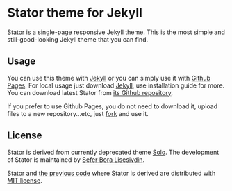 # Stator theme for Jekyll

[Stator](http://sblisesivdin.github.io/stator) is a single-page responsive Jekyll theme. This is the most simple and still-good-looking Jekyll theme that you can find.

## Usage

You can use this theme with [Jekyll](http://jekyllrb.com/) or you can simply use it with [Github Pages](https://pages.github.com).
For local usage just download [Jekyll](http://jekyllrb.com/), use installation guide for more. You can download latest Stator from [its Github repository](https://github.com/sblisesivdin/stator).

If you prefer to use Github Pages, you do not need to download it, upload files to a new repository...etc, just [fork](https://docs.github.com/en/get-starter/quickstart/fork-a-repo) and use it.

## License

Stator is derived from currently deprecated theme [Solo](http://github.com/chibicode/solo). The development of Stator is maintained by [Sefer Bora Lisesivdin](https://lrgresearch.org/bora).

Stator and [the previous code](http://github.com/chibicode/solo) where Stator is derived are distributed with [MIT license](https://github.com/sblisesivdin/stator/blob/gh-pages/LICENSE).


